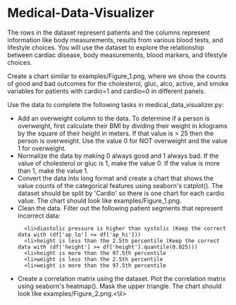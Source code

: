 # Medical-Data-Visualizer
The rows in the dataset represent patients and the columns represent information like body measurements, results from various blood tests, and lifestyle choices. You will use the dataset to explore the relationship between cardiac disease, body measurements, blood markers, and lifestyle choices.

Create a chart similar to examples/Figure_1.png, where we show the counts of good and bad outcomes for the cholesterol, gluc, alco, active, and smoke variables for patients with cardio=1 and cardio=0 in different panels.

Use the data to complete the following tasks in medical_data_visualizer.py:

<ul>
  <li>Add an overweight column to the data. To determine if a person is overweight, first calculate their BMI by dividing their weight in kilograms by the square of their height in meters. If that value is > 25 then the person is overweight. Use the value 0 for NOT overweight and the value 1 for overweight.
  <li>Normalize the data by making 0 always good and 1 always bad. If the value of cholesterol or gluc is 1, make the value 0. If the value is more than 1, make the value 1.
  <li>Convert the data into long format and create a chart that shows the value counts of the categorical features using seaborn's catplot(). The dataset should be split by 'Cardio' so there is one chart for each cardio value. The chart should look like examples/Figure_1.png.
<li>Clean the data. Filter out the following patient segments that represent incorrect data:
    
      <li>diastolic pressure is higher than systolic (Keep the correct data with (df['ap_lo'] <= df['ap_hi']))
      <li>height is less than the 2.5th percentile (Keep the correct data with (df['height'] >= df['height'].quantile(0.025)))
      <li>height is more than the 97.5th percentile
      <li>weight is less than the 2.5th percentile
      <li>weight is more than the 97.5th percentile
  
<li>Create a correlation matrix using the dataset. Plot the correlation matrix using seaborn's heatmap(). Mask the upper triangle. The chart should look like examples/Figure_2.png.<\li>

